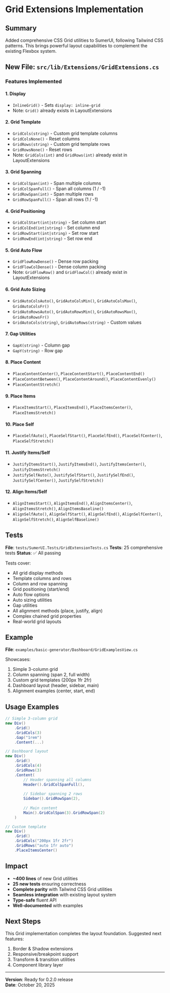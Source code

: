 # Grid Extensions Implementation

## Summary

Added comprehensive CSS Grid utilities to SumerUI, following Tailwind CSS patterns. This brings powerful layout capabilities to complement the existing Flexbox system.

## New File: `src/lib/Extensions/GridExtensions.cs`

### Features Implemented

#### 1. **Display**
- `InlineGrid()` - Sets `display: inline-grid`
- Note: `Grid()` already exists in LayoutExtensions

#### 2. **Grid Template**
- `GridCols(string)` - Custom grid template columns
- `GridColsNone()` - Reset columns
- `GridRows(string)` - Custom grid template rows  
- `GridRowsNone()` - Reset rows
- Note: `GridCols(int)` and `GridRows(int)` already exist in LayoutExtensions

#### 3. **Grid Spanning**
- `GridColSpan(int)` - Span multiple columns
- `GridColSpanFull()` - Span all columns (1 / -1)
- `GridRowSpan(int)` - Span multiple rows
- `GridRowSpanFull()` - Span all rows (1 / -1)

#### 4. **Grid Positioning**
- `GridColStart(int|string)` - Set column start
- `GridColEnd(int|string)` - Set column end
- `GridRowStart(int|string)` - Set row start
- `GridRowEnd(int|string)` - Set row end

#### 5. **Grid Auto Flow**
- `GridFlowRowDense()` - Dense row packing
- `GridFlowColDense()` - Dense column packing
- Note: `GridFlowRow()` and `GridFlowCol()` already exist in LayoutExtensions

#### 6. **Grid Auto Sizing**
- `GridAutoColsAuto()`, `GridAutoColsMin()`, `GridAutoColsMax()`, `GridAutoColsFr()`
- `GridAutoRowsAuto()`, `GridAutoRowsMin()`, `GridAutoRowsMax()`, `GridAutoRowsFr()`
- `GridAutoCols(string)`, `GridAutoRows(string)` - Custom values

#### 7. **Gap Utilities**
- `GapX(string)` - Column gap
- `GapY(string)` - Row gap

#### 8. **Place Content**
- `PlaceContentCenter()`, `PlaceContentStart()`, `PlaceContentEnd()`
- `PlaceContentBetween()`, `PlaceContentAround()`, `PlaceContentEvenly()`
- `PlaceContentStretch()`

#### 9. **Place Items**
- `PlaceItemsStart()`, `PlaceItemsEnd()`, `PlaceItemsCenter()`, `PlaceItemsStretch()`

#### 10. **Place Self**
- `PlaceSelfAuto()`, `PlaceSelfStart()`, `PlaceSelfEnd()`, `PlaceSelfCenter()`, `PlaceSelfStretch()`

#### 11. **Justify Items/Self**
- `JustifyItemsStart()`, `JustifyItemsEnd()`, `JustifyItemsCenter()`, `JustifyItemsStretch()`
- `JustifySelfAuto()`, `JustifySelfStart()`, `JustifySelfEnd()`, `JustifySelfCenter()`, `JustifySelfStretch()`

#### 12. **Align Items/Self**
- `AlignItemsStart()`, `AlignItemsEnd()`, `AlignItemsCenter()`, `AlignItemsStretch()`, `AlignItemsBaseline()`
- `AlignSelfAuto()`, `AlignSelfStart()`, `AlignSelfEnd()`, `AlignSelfCenter()`, `AlignSelfStretch()`, `AlignSelfBaseline()`

## Tests

**File**: `tests/SumerUI.Tests/GridExtensionTests.cs`
**Tests**: 25 comprehensive tests
**Status**: ✅ All passing

Tests cover:
- All grid display methods
- Template columns and rows
- Column and row spanning
- Grid positioning (start/end)
- Auto flow options
- Auto sizing utilities
- Gap utilities
- All alignment methods (place, justify, align)
- Complex chained grid properties
- Real-world grid layouts

## Example

**File**: `examples/basic-generator/Dashboard/GridExamplesView.cs`

Showcases:
1. Simple 3-column grid
2. Column spanning (span 2, full width)
3. Custom grid templates (200px 1fr 2fr)
4. Dashboard layout (header, sidebar, main)
5. Alignment examples (center, start, end)

## Usage Examples

```csharp
// Simple 3-column grid
new Div()
    .Grid()
    .GridCols(3)
    .Gap("1rem")
    .Content(...)

// Dashboard layout
new Div()
    .Grid()
    .GridCols(4)
    .GridRows(3)
    .Content(
        // Header spanning all columns
        Header().GridColSpanFull(),
        
        // Sidebar spanning 2 rows
        Sidebar().GridRowSpan(2),
        
        // Main content
        Main().GridColSpan(3).GridRowSpan(2)
    )

// Custom template
new Div()
    .Grid()
    .GridCols("200px 1fr 2fr")
    .GridRows("auto 1fr auto")
    .PlaceItemsCenter()
```

## Impact

- **~400 lines** of new Grid utilities
- **25 new tests** ensuring correctness
- **Complete parity** with Tailwind CSS Grid utilities
- **Seamless integration** with existing layout system
- **Type-safe** fluent API
- **Well-documented** with examples

## Next Steps

This Grid implementation completes the layout foundation. Suggested next features:
1. Border & Shadow extensions
2. Responsive/breakpoint support
3. Transform & transition utilities
4. Component library layer

---

**Version**: Ready for 0.2.0 release  
**Date**: October 20, 2025
